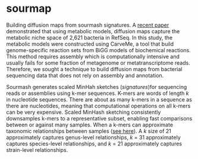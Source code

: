 # sourmap

Building diffusion maps from sourmash signatures. 
A [recent paper](https://www.nature.com/articles/s41467-020-18695-z) demonstrated that using metabolic models, diffusion maps capture the metabolic niche space of 2,621 bacteria in RefSeq.
In this study, the metabolic models were constructed using CarveMe, a tool that build genome-specific reaction sets from BiGG models of biochemical reactions. 
This method requires assembly which is computationally intensive and usually fails for some fraction of metagenome or metatranscriptome reads. 
Therefore, we sought a technique to build diffusion maps from bacterial sequencing data that does not rely on assembly and annotation. 

Sourmash generates scaled MinHah sketches (*signatures*)for sequencing reads or assemblies using k-mer sequences. 
K-mers are words of length *k* in nucleotide sequences.
There are about as many k-mers in a sequence as there are nucleotides, meaning that computational operations on all k-mers can be very expensive.
Scaled MinHash sketching consistently downsamples k-mers to a representative subset, enabling fast comparisons between or against many samples. 
When a k-mers can approximate taxonomic relationships between samples ([see here](https://msystems.asm.org/content/1/3/e00020-16)). 
A *k* size of 21 approximately captures genus-level relationships, *k* = 31 approximately captures species-level relationships, and *k* = 21 approximately captures strain-level relationships.
